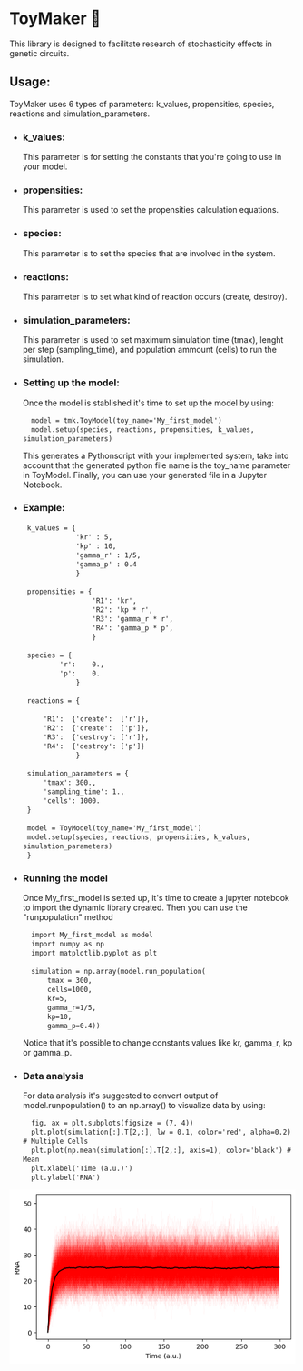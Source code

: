 # ToyMaker 🤖

This library is designed to facilitate research of stochasticity effects in genetic circuits. 

## Usage:

ToyMaker uses 6 types of parameters: k_values, propensities, species, reactions and simulation_parameters.

- ### k_values:

    This parameter is for setting the constants that you're going to use in your model. 

- ### propensities:

    This  parameter is used to set the propensities calculation equations. 

- ### species:

    This parameter is to set the species that are involved in the system. 

- ### reactions:

    This parameter is to set what kind of reaction occurs (create, destroy).

- ### simulation_parameters:

    This parameter is used to set maximum simulation time (tmax), lenght per step (sampling_time), and population ammount (cells) to run the simulation.

- ### Setting up the model: 

    Once the model is stablished it's time to set up the model by using: 

        model = tmk.ToyModel(toy_name='My_first_model')
        model.setup(species, reactions, propensities, k_values, simulation_parameters)
    
    
    This generates a Pythonscript with your implemented system, take into account that the generated python file name is the toy_name parameter in ToyModel. 
    Finally, you can use your generated file in a Jupyter Notebook.
 
 - ### Example: 

        k_values = {
                    'kr' : 5,
                    'kp' : 10,
                    'gamma_r' : 1/5,
                    'gamma_p' : 0.4
                    }

        propensities = {
                        'R1': 'kr',
                        'R2': 'kp * r',
                        'R3': 'gamma_r * r',
                        'R4': 'gamma_p * p',
                        }

        species = {
                'r':    0.,
                'p':    0.
                    }

        reactions = {

            'R1':  {'create':  ['r']},
            'R2':  {'create':  ['p']},
            'R3':  {'destroy': ['r']},
            'R4':  {'destroy': ['p']}
                    }

        simulation_parameters = {
            'tmax': 300.,
            'sampling_time': 1.,
            'cells': 1000.
        }

        model = ToyModel(toy_name='My_first_model')
        model.setup(species, reactions, propensities, k_values, simulation_parameters)
        }

- ### Running the model

    Once My_first_model is setted up, it's time to create a jupyter notebook to import the dynamic library created. Then you can use the "runpopulation" method

        import My_first_model as model
        import numpy as np
        import matplotlib.pyplot as plt

        simulation = np.array(model.run_population(
            tmax = 300, 
            cells=1000, 
            kr=5, 
            gamma_r=1/5, 
            kp=10, 
            gamma_p=0.4))

    Notice that it's possible to change constants values like kr, gamma_r, kp or gamma_p.

- ### Data analysis
    For data analysis it's suggested to convert output of model.runpopulation() to an np.array() to visualize data by using:

        fig, ax = plt.subplots(figsize = (7, 4))
        plt.plot(simulation[:].T[2,:], lw = 0.1, color='red', alpha=0.2) # Multiple Cells
        plt.plot(np.mean(simulation[:].T[2,:], axis=1), color='black') # Mean
        plt.xlabel('Time (a.u.)')
        plt.ylabel('RNA')

![](https://github.com/SergioPachonDotor/ToyMaker/blob/main/images/example.png)
